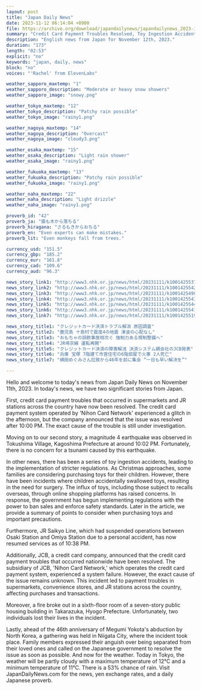 ```yaml
---
layout: post
title: "Japan Daily News"
date: 2023-11-12 06:14:04 +0900
file: https://archive.org/download/japandailynews/japandailynews_2023-11-11.mp3
summary: "Credit Card Payment Troubles Resolved, Toy Ingestion Accidents Prompt Regulations, & more…"
description: "English news from Japan for November 12th, 2023."
duration: "173"
length: "02:53"
explicit: "no"
keywords: "japan, daily, news"
block: "no"
voices: "'Rachel' from ElevenLabs"

weather_sapporo_maxtemp: "1"
weather_sapporo_description: "Moderate or heavy snow showers"
weather_sapporo_image: "snowy.png"

weather_tokyo_maxtemp: "12"
weather_tokyo_description: "Patchy rain possible"
weather_tokyo_image: "rainy1.png"

weather_nagoya_maxtemp: "14"
weather_nagoya_description: "Overcast"
weather_nagoya_image: "cloudy3.png"

weather_osaka_maxtemp: "15"
weather_osaka_description: "Light rain shower"
weather_osaka_image: "rainy1.png"

weather_fukuoka_maxtemp: "13"
weather_fukuoka_description: "Patchy rain possible"
weather_fukuoka_image: "rainy1.png"

weather_naha_maxtemp: "22"
weather_naha_description: "Light drizzle"
weather_naha_image: "rainy1.png"

proverb_id: "42"
proverb_ja: "猿も木から落ちる"
proverb_hiragana: "さるもきからおちる"
proverb_en: "Even experts can make mistakes."
proverb_lit: "Even monkeys fall from trees."

currency_usd: "151.5"
currency_gbp: "185.2"
currency_eur: "161.8"
currency_cad: "109.6"
currency_aud: "96.3"

news_story_link1: "http://www3.nhk.or.jp/news/html/20231111/k10014255371000.html"
news_story_link2: "http://www3.nhk.or.jp/news/html/20231111/k10014255421000.html"
news_story_link3: "http://www3.nhk.or.jp/news/html/20231111/k10014254981000.html"
news_story_link4: "http://www3.nhk.or.jp/news/html/20231111/k10014255431000.html"
news_story_link5: "http://www3.nhk.or.jp/news/html/20231111/k10014255441000.html"
news_story_link6: "http://www3.nhk.or.jp/news/html/20231111/k10014255411000.html"
news_story_link7: "http://www3.nhk.or.jp/news/html/20231111/k10014255191000.html"

news_story_title1: "クレジットカード決済トラブル解消 原因調査"
news_story_title2: "鹿児島 十島村で震度4の地震 津波の心配なし"
news_story_title3: "おもちゃの誤飲事故相次ぐ 強制力ある規制整備へ"
news_story_title4: "JR埼京線 運転再開"
news_story_title5: "クレジットカード決済の障害解消 決済システム親会社のJCB発表"
news_story_title6: "兵庫 宝塚 7階建て市営住宅の6階部屋で火事 2人死亡"
news_story_title7: "横田めぐみさん拉致から46年を前に集会 “一日も早い解決を”"

---
```


Hello and welcome to today's news from Japan Daily News on November 11th, 2023. In today's news, we have two significant stories from Japan.

First, credit card payment troubles that occurred in supermarkets and JR stations across the country have now been resolved. The credit card payment system operated by 'Nihon Card Network' experienced a glitch in the afternoon, but the company announced that the issue was resolved after 10:00 PM. The exact cause of the trouble is still under investigation.

Moving on to our second story, a magnitude 4 earthquake was observed in Tokushima Village, Kagoshima Prefecture at around 10:02 PM. Fortunately, there is no concern for a tsunami caused by this earthquake.

In other news, there has been a series of toy ingestion accidents, leading to the implementation of stricter regulations. As Christmas approaches, some families are considering purchasing toys for their children. However, there have been incidents where children accidentally swallowed toys, resulting in the need for surgery. The influx of toys, including those subject to recalls overseas, through online shopping platforms has raised concerns. In response, the government has begun implementing regulations with the power to ban sales and enforce safety standards. Later in the article, we provide a summary of points to consider when purchasing toys and important precautions.

Furthermore, JR Saikyo Line, which had suspended operations between Osaki Station and Omiya Station due to a personal accident, has now resumed services as of 10:38 PM.

Additionally, JCB, a credit card company, announced that the credit card payment troubles that occurred nationwide have been resolved. The subsidiary of JCB, 'Nihon Card Network,' which operates the credit card payment system, experienced a system failure. However, the exact cause of the issue remains unknown. This incident led to payment troubles in supermarkets, convenience stores, and JR stations across the country, affecting purchases and transactions.

Moreover, a fire broke out in a sixth-floor room of a seven-story public housing building in Takarazuka, Hyogo Prefecture. Unfortunately, two individuals lost their lives in the incident.

Lastly, ahead of the 46th anniversary of Megumi Yokota's abduction by North Korea, a gathering was held in Niigata City, where the incident took place. Family members expressed their anguish over being separated from their loved ones and called on the Japanese government to resolve the issue as soon as possible. And now for the weather. Today in Tokyo, the weather will be partly cloudy with a maximum temperature of 12°C and a minimum temperature of 11°C. There is a 53% chance of rain.  Visit JapanDailyNews.com for the news, yen exchange rates, and a daily Japanese proverb.
